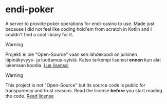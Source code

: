 # endi-poker

A server to provide poker operations for endi-casino to use. Made just because I did not feel like coding hold'em from scratch in Kotlin and I couldn't find a cool library for it.

> [!WARNING]  
> Projekti ei ole "Open-Source" vaan sen lähdekoodi on julkinen läpinäkyvyys- ja luottamus-syistä. Katso tarkempi lisenssi **ennen** kun alat lukemaan koodia. [Lue lisenssi](https://github.com/endi-club/lumo-web/blob/main/LICENSE.md)

> [!WARNING]  
> This project is not "Open-Source" but its source code is public for transparency and trust reasons. Read the license **before** you start reading the code. [Read license](https://github.com/endi-club/lumo-web/blob/main/LICENSE.md)

